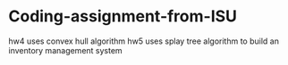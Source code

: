# Coding-assignment-from-ISU
hw4 uses convex hull algorithm
hw5 uses splay tree algorithm to build an inventory management system
